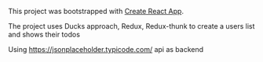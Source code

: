This project was bootstrapped with [Create React App](https://github.com/facebook/create-react-app).

The project uses Ducks approach, Redux, Redux-thunk to create a users list and shows their todos

Using https://jsonplaceholder.typicode.com/ api as backend
